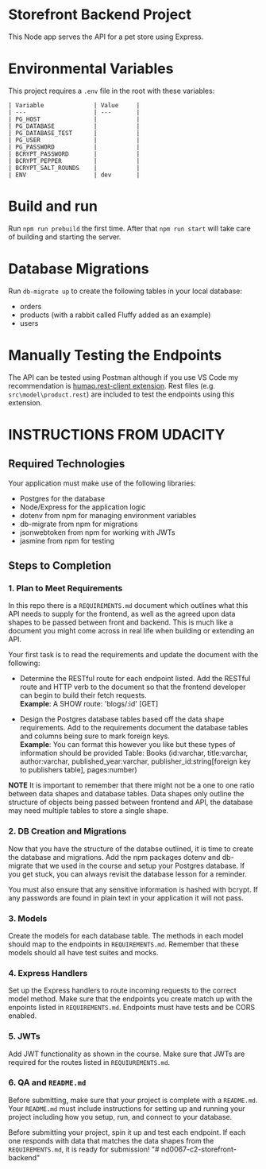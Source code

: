 # Storefront Backend Project
This Node app serves the API for a pet store using Express.

# Environmental Variables
This project requires a `.env` file in the root with these variables:
    
    | Variable              | Value     |
    | ---                   | ---       |    
    | PG_HOST               |           |
    | PG_DATABASE           |           |
    | PG_DATABASE_TEST      |           |
    | PG_USER               |           |
    | PG_PASSWORD           |           |
    | BCRYPT_PASSWORD       |           |
    | BCRYPT_PEPPER         |           |
    | BCRYPT_SALT_ROUNDS    |           |
    | ENV                   | dev       |

# Build and run
Run `npm run prebuild` the first time.
After that `npm run start` will take care of building and starting the server.

# Database Migrations
Run `db-migrate up` to create the following tables in your local database:
- orders
- products (with a rabbit called Fluffy added as an example)
- users

# Manually Testing the Endpoints
The API can be tested using Postman although if you use VS Code my recommendation is [humao.rest-client extension](https://marketplace.visualstudio.com/items?itemName=humao.rest-client). Rest files (e.g. `src\model\product.rest`) are included to test the endpoints using this extension.



# INSTRUCTIONS FROM UDACITY

## Required Technologies
Your application must make use of the following libraries:
- Postgres for the database
- Node/Express for the application logic
- dotenv from npm for managing environment variables
- db-migrate from npm for migrations
- jsonwebtoken from npm for working with JWTs
- jasmine from npm for testing

## Steps to Completion

### 1. Plan to Meet Requirements

In this repo there is a `REQUIREMENTS.md` document which outlines what this API needs to supply for the frontend, as well as the agreed upon data shapes to be passed between front and backend. This is much like a document you might come across in real life when building or extending an API. 

Your first task is to read the requirements and update the document with the following:
- Determine the RESTful route for each endpoint listed. Add the RESTful route and HTTP verb to the document so that the frontend developer can begin to build their fetch requests.    
**Example**: A SHOW route: 'blogs/:id' [GET] 

- Design the Postgres database tables based off the data shape requirements. Add to the requirements document the database tables and columns being sure to mark foreign keys.   
**Example**: You can format this however you like but these types of information should be provided
Table: Books (id:varchar, title:varchar, author:varchar, published_year:varchar, publisher_id:string[foreign key to publishers table], pages:number)

**NOTE** It is important to remember that there might not be a one to one ratio between data shapes and database tables. Data shapes only outline the structure of objects being passed between frontend and API, the database may need multiple tables to store a single shape. 

### 2.  DB Creation and Migrations

Now that you have the structure of the databse outlined, it is time to create the database and migrations. Add the npm packages dotenv and db-migrate that we used in the course and setup your Postgres database. If you get stuck, you can always revisit the database lesson for a reminder. 

You must also ensure that any sensitive information is hashed with bcrypt. If any passwords are found in plain text in your application it will not pass.

### 3. Models

Create the models for each database table. The methods in each model should map to the endpoints in `REQUIREMENTS.md`. Remember that these models should all have test suites and mocks.

### 4. Express Handlers

Set up the Express handlers to route incoming requests to the correct model method. Make sure that the endpoints you create match up with the enpoints listed in `REQUIREMENTS.md`. Endpoints must have tests and be CORS enabled. 

### 5. JWTs

Add JWT functionality as shown in the course. Make sure that JWTs are required for the routes listed in `REQUIUREMENTS.md`.

### 6. QA and `README.md`

Before submitting, make sure that your project is complete with a `README.md`. Your `README.md` must include instructions for setting up and running your project including how you setup, run, and connect to your database. 

Before submitting your project, spin it up and test each endpoint. If each one responds with data that matches the data shapes from the `REQUIREMENTS.md`, it is ready for submission!
"# nd0067-c2-storefront-backend" 
